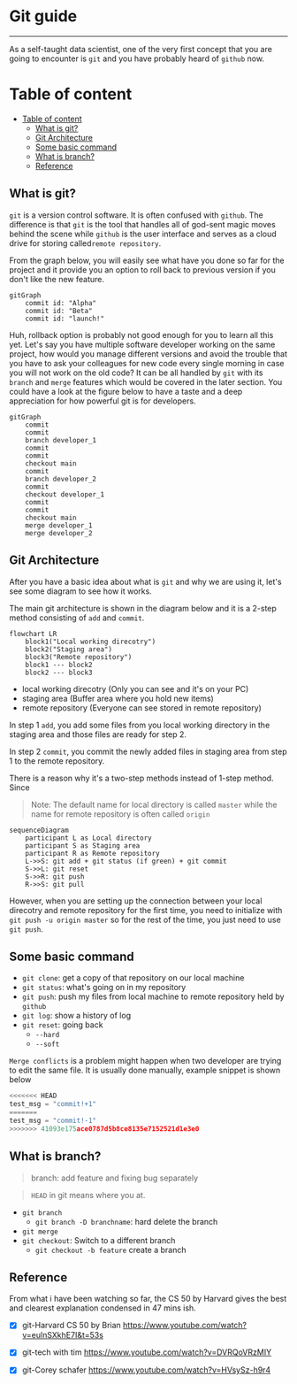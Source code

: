 # Git guide
---
As a self-taught data scientist, one of the very first concept that you are going to encounter is `git` and you have probably heard of `github` now.  

# Table of content
- [Table of content](#table-of-content)
  - [What is git?](#what-is-git)
  - [Git Architecture](#git-architecture)
  - [Some basic command](#some-basic-command)
  - [What is branch?](#what-is-branch)
  - [Reference](#reference)


## What is git?
`git` is a version control software. It is often confused with `github`. The difference is that `git` is the tool that handles all of god-sent magic moves behind the scene while `github` is the user interface and serves as a cloud drive for storing called`remote repository`.

From the graph below, you will easily see what have you done so far for the project and it provide you an option to roll back to previous version if you don't like the new feature.
```mermaid
gitGraph
    commit id: "Alpha"
    commit id: "Beta"
    commit id: "launch!"
```
Huh, rollback option is probably not good enough for you to learn all this yet. Let's say you have multiple software developer working on the same project, how would you manage different versions and avoid the trouble that you have to ask your colleagues for new code every single morning in case you will not work on the old code? It can be all handled by `git` with its `branch` and `merge` features which would be covered in the later section. You could have a look at the figure below to have a taste and a deep appreciation for how powerful git is for developers.

```mermaid
gitGraph
    commit
    commit
    branch developer_1
    commit
    commit
    checkout main
    commit
    branch developer_2
    commit
    checkout developer_1
    commit
    commit
    checkout main
    merge developer_1
    merge developer_2
```


## Git Architecture

After you have a basic idea about what is `git` and why we are using it, let's see some diagram to see how it works.

The main git architecture is shown in the diagram below and it is a 2-step method consisting of `add` and `commit`. 
```mermaid
flowchart LR
    block1("Local working direcotry")
    block2("Staging area")
    block3("Remote repository")
    block1 --- block2
    block2 --- block3
```

- local working direcotry (Only you can see and it's on your PC)
- staging area (Buffer area where you hold new items)
- remote repository (Everyone can see stored in remote repository)

In step 1 `add`, you add some files from you local working directory in the staging area and those files are ready for step 2.

In step 2 `commit`, you commit the newly added files in staging area from step 1 to the remote repository.

There is a reason why it's a two-step methods instead of 1-step method. Since  

> Note: The default name for local directory is called `master` while the name for remote repository is often called `origin`

```mermaid
sequenceDiagram
    participant L as Local directory
    participant S as Staging area
    participant R as Remote repository
    L->>S: git add + git status (if green) + git commit
    S->>L: git reset
    S->>R: git push
    R->>S: git pull
```

However, when you are setting up the connection between your local direcotry and remote repository for the first time, you need to initialize with `git push -u origin master` so for the rest of the time, you just need to use `git push`.

## Some basic command
- `git clone`: get a copy of that repository on our local machine
- `git status`: what's going on in my repository
- `git push`: push my files from local machine to remote repository held by `github`
- `git log`: show a history of log
- `git reset`: going back
  - `--hard` 
  - `--soft`




`Merge conflicts` is a problem might happen when two developer are trying to edit the same file. It is usually done manually, example snippet is shown below

```python
<<<<<<< HEAD
test_msg = "commit!+1"
=======
test_msg = "commit!-1"
>>>>>>> 41093e175ace0787d5b8ce8135e7152521d1e3e0
```




## What is branch?
> branch: add feature and fixing bug separately

> `HEAD` in git means where you at.

- `git branch`
  - `git branch -D branchname`: hard delete the branch
- `git merge`
- `git checkout`: Switch to a different branch 
  - `git checkout -b feature` create a branch



## Reference

From what i have been watching so far, the CS 50 by Harvard gives the best and clearest explanation condensed in 47 mins ish.
 
- [x] git-Harvard CS 50 by Brian https://www.youtube.com/watch?v=eulnSXkhE7I&t=53s
- [x] git-tech with tim https://www.youtube.com/watch?v=DVRQoVRzMIY
- [x] git-Corey schafer https://www.youtube.com/watch?v=HVsySz-h9r4



